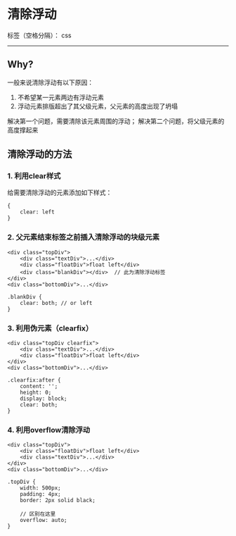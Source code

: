 ﻿# 清除浮动

标签（空格分隔）： css

---

## Why?

一般来说清除浮动有以下原因：

1. 不希望某一元素两边有浮动元素
2. 浮动元素排版超出了其父级元素，父元素的高度出现了坍塌

解决第一个问题，需要清除该元素周围的浮动；
解决第二个问题，将父级元素的高度撑起来

## 清除浮动的方法

### 1. 利用clear样式
给需要清除浮动的元素添加如下样式：
```
{
    clear: left
}
```
### 2. 父元素结束标签之前插入清除浮动的块级元素
```
<div class="topDiv">
    <div class="textDiv">...</div>
    <div class="floatDiv">float left</div>
    <div class="blankDiv"></div>  // 此为清除浮动标签
</div>
<div class="bottomDiv">...</div>
```
```
.blankDiv {
    clear: both; // or left
}
```
### 3. 利用伪元素（clearfix）
```
<div class="topDiv clearfix">
    <div class="textDiv">...</div>
    <div class="floatDiv">float left</div>
</div>
<div class="bottomDiv">...</div>
```
```
.clearfix:after {
    content: '';
    height: 0;
    display: block;
    clear: both;
}
```
### 4. 利用overflow清除浮动
```
<div class="topDiv">
    <div class="floatDiv">float left</div>
    <div class="textDiv">...</div>
</div>
<div class="bottomDiv">...</div>
```
```
.topDiv {
    width: 500px;
    padding: 4px;
    border: 2px solid black;

    // 区别在这里
    overflow: auto;
}
```

